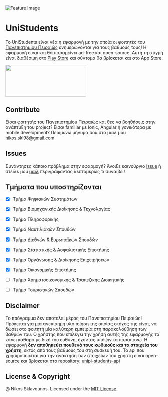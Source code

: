 ![Feature Image](https://user-images.githubusercontent.com/25327910/66042750-04967d00-e526-11e9-818f-c602576b128a.png)

# UniStudents

Το UniStudents είναι νέα η εφαρμογή με την οποία οι φοιτητές του [Πανεπιστημίου Πειραιώς](https://www.unipi.gr/unipi/el/) ενημερώνονται για τους βαθμούς τους! Η εφαρμογή είναι και θα παραμείνει ad-free και open-source. Αυτή τη στιγμή είναι διαθέσιμη στο [Play Store](https://play.google.com/store/apps/details?id=com.unipi.students) και σύντομα θα βρίσκεται και στο App Store.

<a href="https://play.google.com/store/apps/details?id=com.unipi.students"><img src="https://user-images.githubusercontent.com/25327910/66043476-ec276200-e527-11e9-95a4-bf76bbced9ab.png" width="258" height="100"></a>

## Contribute

Είσαι φοιτητής του Πανεπιστημίου Πειραιώς και θες να βοηθήσεις στην ανάπτυξη του project? Είσαι familiar με Ionic, Angular ή γενικότερα με mobile development? Περιμένω μήνυμά σου στο μαιλ μου nikos.skl98@gmail.com

## Issues

Συνάντησες κάποιο πρόβλημα στην εφαρμογή? Άνοιξε καινούργιο [Issue](https://github.com/NickSklA/unistudents/issues) ή στείλε μου [μαιλ](mailto:nikos.skl98@gmail.com) περιγράφοντας λεπτομερώς τι συναίβει! 

## Τμήματα που υποστηρίζονται

- [x] Τμήμα Ψηφιακών Συστημάτων
- [x] Τμήμα Βιομηχανικής Διοίκησης & Τεχνολογίας
- [x] Τμήμα Πληροφορικής
- [x] Τμήμα Ναυτιλιακών Σπουδών
- [x] Τμήμα Διεθνών & Ευρωπαϊκών Σπουδών
- [x] Τμήμα Στατιστικής & Ασφαλιστικής Επιστήμης
- [x] Τμήμα Οργάνωσης & Διοίκησης Επιχειρήσεων
- [x] Τμήμα Οικονομικής Επιστήμης
- [ ] Τμήμα Χρηματοοικονομικής & Τραπεζικής Διοικητικής
- [ ] Τμήμα Τουριστικών Σπουδών


## Disclaimer

Το πρόγραμμα δεν αποτελεί μέρος του Πανεπιστημίου Πειραιώς! Πρόκειται για μια ανεπίσημη υλοποίηση της οποίας στόχος της είναι, να δώσει στο φοιτητή μία καλύτερη εμπειρία στη παρακολούθηση των βαθμών του. Ο χρήστης που επιλέγει την χρήση αυτής της εφαρμογής το κάνει καθαρά με δική του ευθύνη, έχοντας υπόψιν τα παραπάνω. Η εφαρμογή **δεν αποθηκεύει πουθενά τους κωδικούς και τα στοιχεία του χρήστη**, εκτός από τους βαθμούς του στη συσκευή του. Το api που χρησιμοποιείται για την ανάκτηση των στοιχείων του χρήστη είναι open-source και βρίσκεται στο repository: [unipi-students-api](https://github.com/NickSklA/unipi-students-api)

## License & Copyright

@ Nikos Sklavounos. Licensed under the [MIT License](LICENSE).
